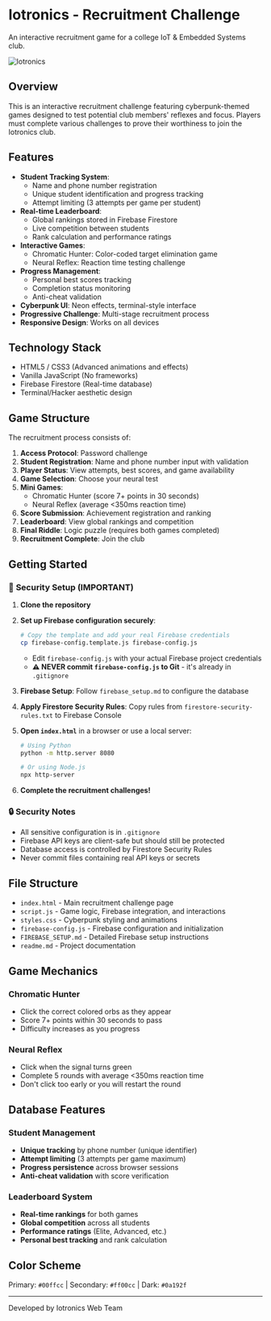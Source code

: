 # Iotronics - Recruitment Challenge

An interactive recruitment game for a college IoT & Embedded Systems club.

![Iotronics](https://via.placeholder.com/800x400/0a192f/00ffcc?text=IOTRONICS)

## Overview

This is an interactive recruitment challenge featuring cyberpunk-themed games designed to test potential club members' reflexes and focus. Players must complete various challenges to prove their worthiness to join the Iotronics club.

## Features

- **Student Tracking System**: 
  - Name and phone number registration
  - Unique student identification and progress tracking
  - Attempt limiting (3 attempts per game per student)
- **Real-time Leaderboard**: 
  - Global rankings stored in Firebase Firestore
  - Live competition between students
  - Rank calculation and performance ratings
- **Interactive Games**: 
  - Chromatic Hunter: Color-coded target elimination game
  - Neural Reflex: Reaction time testing challenge
- **Progress Management**:
  - Personal best scores tracking
  - Completion status monitoring
  - Anti-cheat validation
- **Cyberpunk UI**: Neon effects, terminal-style interface
- **Progressive Challenge**: Multi-stage recruitment process
- **Responsive Design**: Works on all devices
<!--  -->
## Technology Stack

- HTML5 / CSS3 (Advanced animations and effects)
- Vanilla JavaScript (No frameworks)
- Firebase Firestore (Real-time database)
- Terminal/Hacker aesthetic design

## Game Structure

The recruitment process consists of:
1. **Access Protocol**: Password challenge
2. **Student Registration**: Name and phone number input with validation
3. **Player Status**: View attempts, best scores, and game availability
4. **Game Selection**: Choose your neural test
5. **Mini Games**: 
   - Chromatic Hunter (score 7+ points in 30 seconds)
   - Neural Reflex (average <350ms reaction time)
6. **Score Submission**: Achievement registration and ranking
7. **Leaderboard**: View global rankings and competition
8. **Final Riddle**: Logic puzzle (requires both games completed)
9. **Recruitment Complete**: Join the club

## Getting Started

### 🔐 **Security Setup (IMPORTANT)**

1. **Clone the repository**
2. **Set up Firebase configuration securely**:
   ```bash
   # Copy the template and add your real Firebase credentials
   cp firebase-config.template.js firebase-config.js
   ```
   - Edit `firebase-config.js` with your actual Firebase project credentials
   - **⚠️ NEVER commit `firebase-config.js` to Git** - it's already in `.gitignore`

3. **Firebase Setup**: Follow `firebase_setup.md` to configure the database
4. **Apply Firestore Security Rules**: Copy rules from `firestore-security-rules.txt` to Firebase Console
5. **Open `index.html`** in a browser or use a local server:
   ```bash
   # Using Python
   python -m http.server 8080
   
   # Or using Node.js
   npx http-server
   ```
6. **Complete the recruitment challenges!**

### 🔒 **Security Notes**

- All sensitive configuration is in `.gitignore`
- Firebase API keys are client-safe but should still be protected
- Database access is controlled by Firestore Security Rules
- Never commit files containing real API keys or secrets

## File Structure

- `index.html` - Main recruitment challenge page
- `script.js` - Game logic, Firebase integration, and interactions
- `styles.css` - Cyberpunk styling and animations
- `firebase-config.js` - Firebase configuration and initialization
- `FIREBASE_SETUP.md` - Detailed Firebase setup instructions
- `readme.md` - Project documentation

## Game Mechanics

### Chromatic Hunter
- Click the correct colored orbs as they appear
- Score 7+ points within 30 seconds to pass
- Difficulty increases as you progress

### Neural Reflex
- Click when the signal turns green
- Complete 5 rounds with average <350ms reaction time
- Don't click too early or you will restart the round

## Database Features

### Student Management
- **Unique tracking** by phone number (unique identifier)
- **Attempt limiting** (3 attempts per game maximum)
- **Progress persistence** across browser sessions
- **Anti-cheat validation** with score verification

### Leaderboard System
- **Real-time rankings** for both games
- **Global competition** across all students
- **Performance ratings** (Elite, Advanced, etc.)
- **Personal best tracking** and rank calculation

## Color Scheme

Primary: `#00ffcc` | Secondary: `#ff00cc` | Dark: `#0a192f`

---

Developed by Iotronics Web Team
